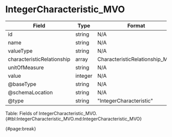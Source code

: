 <!--
    ATTENTION: This file was generated via gradle!
               Do NOT manually edit this file! Any such changes will be overwritten!
-->

# IntegerCharacteristic_MVO

| Field | Type | Format | Required |
| ------- | ------- | ------- | --- |
| id | string | N/A | No |
| name | string | N/A | No |
| valueType | string | N/A | No |
| characteristicRelationship | array | CharacteristicRelationship_MVO | No |
| unitOfMeasure | string | N/A | No |
| value | integer | N/A | Yes |
| @baseType | string | N/A | No |
| @schemaLocation | string | N/A | No |
| @type | string | "IntegerCharacteristic" | Yes |

Table: Fields of IntegerCharacteristic_MVO. {#tbl:IntegerCharacteristic_MVO.md:IntegerCharacteristic_MVO}

{#page:break}
